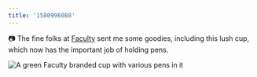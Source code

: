 ```yaml
---
title: '1580996088'
---
```

📷 The fine folks at [Faculty](https://faculty.com/) sent me some goodies, including this lush cup, which now has the important job of holding pens.

![A green Faculty branded cup with various pens in it](https://hankchizljaw.imgix.net/8BD03557-7BB3-41CF-B67B-A515C2EEE4B6.jpeg?auto=format&q=60)
